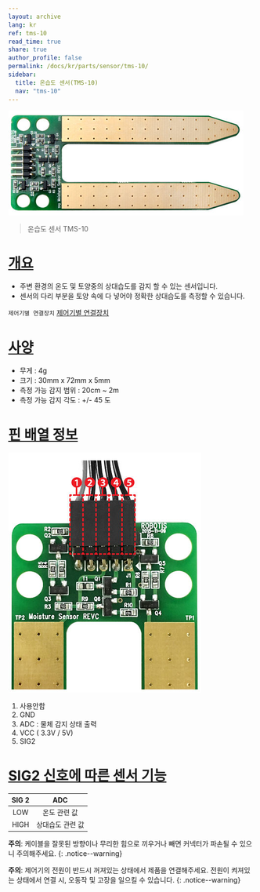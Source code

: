 ```yaml
---
layout: archive
lang: kr
ref: tms-10
read_time: true
share: true
author_profile: false
permalink: /docs/kr/parts/sensor/tms-10/
sidebar:
  title: 온습도 센서(TMS-10)
  nav: "tms-10"
---
```


![](/assets/images/parts/sensors//tms_sensor.jpg)

> 온습도 센서 TMS-10

# [개요](#개요)

- 주변 환경의 온도 및 토양중의 상대습도를 감지 할 수 있는 센서입니다.
- 센서의 다리 부분을 토양 속에 다 넣어야 정확한 상대습도를 측정할 수 있습니다.

`제어기별 연결장치` [제어기별 연결장치]

# [사양](#사양)

- 무게 : 4g
- 크기 : 30mm x 72mm x 5mm
- 측정 가능 감지 범위 : 20cm ~ 2m
- 측정 가능 감지 각도 : +/- 45 도

# [핀 배열 정보](#핀-배열-정보)

![](/assets/images/parts/sensors//tms_sensor1.jpg)

1. 사용안함
2. GND
3. ADC : 물체 감지 상태 출력
4. VCC ( 3.3V / 5V)
5. SIG2

# [SIG2 신호에 따른 센서 기능](#sig2-신호에-따른-센서-기능)

|SIG 2|ADC|
|:---:|:--:|
|LOW  |   온도 관련 값|
|HIGH|    상대습도 관련 값|

**주의**: 케이블을 잘못된 방향이나 무리한 힘으로 끼우거나 빼면 커넥터가 파손될 수 있으니 주의해주세요.
{: .notice--warning}

**주의**: 제어기의 전원이 반드시 꺼져있는 상태에서 제품을 연결해주세요. 전원이 켜져있는 상태에서 연결 시, 오동작 및 고장을 일으킬 수 있습니다. 
{: .notice--warning}

[제어기별 연결장치]: /docs/kr/parts/controller/controller_compatibility/
